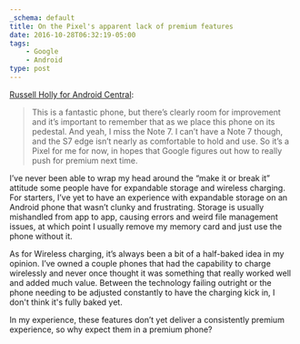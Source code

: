 ```yaml
---
_schema: default
title: On the Pixel's apparent lack of premium features
date: 2016-10-28T06:32:19-05:00
tags:
    - Google
    - Android
type: post
---
```

[Russell Holly for Android Central](https://www.androidcentral.com/after-four-days-using-pixel-xl-i-miss-note-7):

> This is a fantastic phone, but there’s clearly room for improvement and it’s important to remember that as we place this phone on its pedestal. And yeah, I miss the Note 7. I can’t have a Note 7 though, and the S7 edge isn’t nearly as comfortable to hold and use. So it’s a Pixel for me for now, in hopes that Google figures out how to really push for premium next time.

I’ve never been able to wrap my head around the “make it or break it” attitude some people have for expandable storage and wireless charging. For starters, I’ve yet to have an experience with expandable storage on an Android phone that wasn’t clunky and frustrating. Storage is usually mishandled from app to app, causing errors and weird file management issues, at which point I usually remove my memory card and just use the phone without it.

As for Wireless charging, it’s always been a bit of a half-baked idea in my opinion. I’ve owned a couple phones that had the capability to charge wirelessly and never once thought it was something that really worked well and added much value. Between the technology failing outright or the phone needing to be adjusted constantly to have the charging kick in, I don't think it's fully baked yet.

In my experience, these features don’t yet deliver a consistently premium experience, so why expect them in a premium phone?
